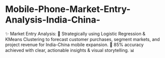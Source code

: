 # Mobile-Phone-Market-Entry-Analysis-India-China-
✨ Market Entry Analysis: 📱 Strategically using Logistic Regression &amp; KMeans Clustering to forecast customer purchases, segment markets, and project revenue for India-China mobile expansion. 🚀 85% accuracy achieved with clear, actionable insights &amp; visual storytelling. 📊
